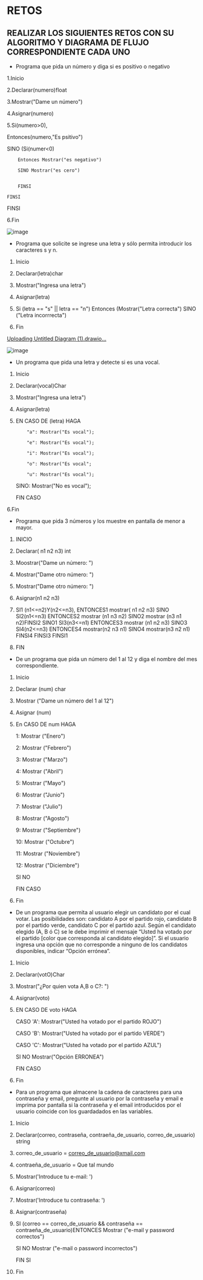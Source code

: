 # RETOS
## REALIZAR LOS SIGUIENTES RETOS CON SU ALGORITMO Y DIAGRAMA DE FLUJO CORRESPONDIENTE CADA UNO 

* Programa que pida un número y diga si es positivo o negativo

1.Inicio

2.Declarar(numero)float

3.Mostrar("Dame un número")

4.Asignar(numero)

5.Si(numero>0),
  
  Entonces(numero,"Es psitivo") 
 
  SINO (Si(numer<0)
        
        Entonces Mostrar("es negativo")
        
        SINO Mostrar("es cero")


        FINSI 
    
    FINSI 
  
  FINSI
 
 6.Fin
  
![image](https://user-images.githubusercontent.com/101203503/161176022-bb764430-b3a5-4424-bd97-52e7816c2022.png)





* Programa que solicite se ingrese una letra y sólo permita introducir los caracteres s y n.

1. Inicio

2. Declarar(letra)char  

3. Mostrar("Ingresa una letra")

4. Asignar(letra)

5. Si (letra == "s" || letra == "n") Entonces (Mostrar("Letra correcta") SINO ("Letra incorrrecta")

6. Fin  

[Uploading Untitled Diagram (1).drawio…]()


![image](https://user-images.githubusercontent.com/101203503/161177985-fe4ca862-f041-401d-99ab-86ae1557c111.png)


* Un programa que pida una letra y detecte si es una vocal. 

1. Inicio

2. Declarar(vocal)Char

3. Mostrar("Ingresa una letra")

4. Asignar(letra)

5. EN CASO DE (letra) HAGA      
 
           "a": Mostrar("Es vocal"); 
       
           "e": Mostrar("Es vocal"); 
       
           "i": Mostrar("Es vocal");
       
           "o": Mostrar("Es vocal";
       
           "u": Mostrar("Es vocal"); 
   
   SINO: Mostrar("No es vocal");
   
   FIN CASO
   
 6.Fin  
    



* Programa que pida 3 números y los muestre en pantalla de menor a mayor.  

1. INICIO
 
2. Declarar( n1 n2 n3) int

3. Moostrar("Dame un número: ")

4. Mostrar("Dame otro número: ")

5. Mostrar("Dame otro número: ")

6. Asignar(n1 n2 n3)

7. SI1 (n1<=n2)Y(n2<=n3), ENTONCES1 mostrar( n1 n2 n3) SINO SI2(n1<=n3) ENTONCES2 mostrar (n1 n3 n2) SINO2 mostrar (n3 n1 n2)FINSI2 SINO1
SI3(n3<=n1) ENTONCES3 mostrar (n1 n2 n3) SINO3 SI4(n2<=n3) ENTONCES4 mostrar(n2 n3 n1) SINO4 mostrar(n3 n2 n1) FINSI4 FINSI3 FINSI1

8. FIN

* De un programa que pida un número del 1 al 12 y diga el nombre del mes correspondiente.
 
1. Inicio

2. Declarar (num) char

3. Mostrar ("Dame un número del 1 al 12")

4. Asignar (num)

5. En CASO DE num HAGA
   
   1: Mostrar ("Enero")
   
   2: Mostrar ("Febrero")
   
   3: Mostrar ("Marzo")
   
   4: Mostrar ("Abril")
   
   5: Mostrar ("Mayo")
   
   6: Mostrar ("Junio")
   
   7: Mostrar ("Julio")
   
   8: Mostrar ("Agosto")
   
   9: Mostrar ("Septiembre")
   
   10: Mostrar ("Octubre")
   
   11: Mostrar ("Noviembre")
   
   12: Mostrar ("Diciembre")
   
   SI NO   
   
   FIN CASO

6. Fin  


* De un programa que permita al usuario elegir un candidato por el cual votar. Las posibilidades son: candidato A por el partido rojo, candidato B por el partido verde, candidato C por el partido azul. Según el candidato elegido (A, B ó C) se le debe imprimir el mensaje “Usted ha votado por el partido [color que corresponda al candidato elegido]”. Si el usuario ingresa una opción que no corresponde a ninguno de los candidatos disponibles, indicar “Opción errónea”.

1. Inicio

2. Declarar(votO)Char

3. Mostrar("¿Por quien vota A,B o C?: ") 

4. Asignar(voto)

5. EN CASO DE voto HAGA
     
     CASO 'A':  Mostrar("Usted ha votado por el partido ROJO")
     
     CASO 'B':  Mostrar("Usted ha votado por el partido VERDE")
     
     CASO 'C':  Mostrar("Usted ha votado por el partido AZUL")
     
     SI NO  Mostrar("Opción ERRONEA")
     
   FIN CASO  

6. Fin
 


* Para un programa que almacene la cadena de caracteres para una contraseña y email, pregunte al usuario por la contraseña y email e imprima por pantalla si la contraseña y el email introducidos por el usuario coincide con los guardadados en las variables.

 1. Inicio
 
 2. Declarar(correo, contraseña, contraeña_de_usuario, correo_de_usuario) string

 3. correo_de_usuario = correo_de_usuario@xmail.com
 
 4. contraeña_de_usuario = Que tal mundo
 
 5. Mostrar('Introduce tu e-mail: ')
  
 6. Asignar(correo)
 
 7. Mostrar('Introduce tu contraseña: ')

 8. Asignar(contraseña)

 9. SI (correo == correo_de_usuario && contraseña == contraeña_de_usuario)ENTONCES Mostrar ("e-mail y password correctos")

    SI NO Mostrar ("e-mail o password incorrectos")
    
    FIN SI
 
 10. Fin
 




